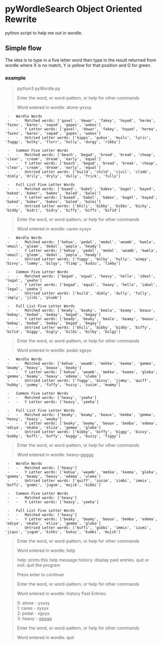 # pyWordleSearch Object Oriented Rewrite
python script to help me out in wordle.

## Simple flow

The idea is to type in a five letter word then type in the result returned from wordle where X is no match, Y is yellow for that position and G for green. 

### example

>python3 pyWordle.py
>
>Enter the word, or word-pattern, or help for other commands
>
>Word entered in wordle: atone-yxxxy
> 
	 - 	 Wordle Words
	 - 	 - 	 Matched words: ['gavel', 'dewar', 'fakey', 'hayed', 'herma', 'fazes', 'bares', 'sepad', 'gapes', 'wakes']
	 - 	 - 	 Y Letter words: ['gavel', 'dewar', 'fakey', 'hayed', 'herma', 'fazes', 'bares', 'sepad', 'gapes', 'wakes']
	 - 	 - 	 Untried Letter words: ['kipps', 'pukus', 'muils', 'lyric', 'fuggy', 'bulky', 'flurr', 'hully', 'durgy', 'ribby']

	 - 	 Common Five Letter Words
	 - 	 - 	 Matched words: ['beach', 'begad', 'bread', 'break', 'cheap', 'clear', 'cream', 'dream', 'early', 'equal']
	 - 	 - 	 Y Letter words: ['beach', 'begad', 'bread', 'break', 'cheap', 'clear', 'cream', 'dream', 'early', 'equal']
	 - 	 - 	 Untried Letter words: ['build', 'child', 'civil', 'climb', 'dimly', 'drily', 'dryly', 'dully', 'frick', 'fully']

	 - 	 Full List Five Letter Words
	 - 	 - 	 Matched words: ['baaed', 'babel', 'babes', 'bagel', 'bayed', 'baked', 'baker', 'bakes', 'baled', 'balei']
	 - 	 - 	 Y Letter words: ['baaed', 'babel', 'babes', 'bagel', 'bayed', 'baked', 'baker', 'bakes', 'baled', 'balei']
	 - 	 - 	 Untried Letter words: ['bhili', 'bibby', 'bibbs', 'bichy', 'biddy', 'bidri', 'bidry', 'biffy', 'biffs', 'bifid']
>
>Enter the word, or word-pattern, or help for other commands
>
> Word entered in wordle: cares-xyxyx
> 
	 - 	 Wordle Words
	 - 	 - 	 Matched words: ['kehua', 'pedal', 'medal', 'weamb', 'kwela', 'email', 'gleam', 'dedal', 'pepla', 'heady']
	 - 	 - 	 Y Letter words: ['kehua', 'pedal', 'medal', 'weamb', 'kwela', 'email', 'gleam', 'dedal', 'pepla', 'heady']
	 - 	 - 	 Untried Letter words: ['fuggy', 'bulky', 'hully', 'wimpy', 'bivvy', 'lummy', 'bilgy', 'flimp', 'kudzu', 'limby']

	 - 	 Common Five Letter Words
	 - 	 - 	 Matched words: ['begad', 'equal', 'heavy', 'hella', 'ideal', 'legal', 'yeeha']
	 - 	 - 	 Y Letter words: ['begad', 'equal', 'heavy', 'hella', 'ideal', 'legal', 'yeeha']
	 - 	 - 	 Untried Letter words: ['build', 'dimly', 'dully', 'fully', 'imply', 'jildi', 'plumb']

	 - 	 Full List Five Letter Words
	 - 	 - 	 Matched words: ['beady', 'beaky', 'beala', 'beamy', 'beaux', 'bebay', 'bedad', 'beday', 'begad', 'begay']
	 - 	 - 	 Y Letter words: ['beady', 'beaky', 'beala', 'beamy', 'beaux', 'bebay', 'bedad', 'beday', 'begad', 'begay']
	 - 	 - 	 Untried Letter words: ['bhili', 'bibby', 'biddy', 'biffy', 'bifid', 'biggy', 'bigly', 'bilbi', 'bilby', 'bilgy']

>
>Enter the word, or word-pattern, or help for other commands
> 
>Word entered in wordle: pedal-xgxyx
> 
	 - 	 Wordle Words
	 - 	 - 	 Matched words: ['kehua', 'weamb', 'mekka', 'keema', 'gemma', 'beamy', 'heavy', 'beaux', 'beaky']
	 - 	 - 	 Y Letter words: ['kehua', 'weamb', 'mekka', 'keema', 'gleba', 'gemma', 'beamy', 'heavy', 'edema', 'ulema']
	 - 	 - 	 Untried Letter words: ['fuggy', 'bivvy', 'jimmy', 'quiff', 'hubby', 'yummy', 'fuffy', 'huzzy', 'zuzim', 'mummy']

	 - 	 Common Five Letter Words
	 - 	 - 	 Matched words: ['heavy', 'yeeha']
	 - 	 - 	 Y Letter words: ['heavy', 'yeeha']

	 - 	 Full List Five Letter Words
	 - 	 - 	 Matched words: ['beaky', 'beamy', 'beaux', 'bemba', 'gemma', 'heavy', 'heazy', 'weaky']
	 - 	 - 	 Y Letter words: ['beaky', 'beamy', 'beaux', 'bemba', 'edema', 'ediya', 'ekaha', 'eliza', 'gemma', 'gleba']
	 - 	 - 	 Untried Letter words: ['bibby', 'biffy', 'biggy', 'bivvy', 'bubby', 'buffi', 'buffy', 'buggy', 'buzzy', 'figgy']

>
>Enter the word, or word-pattern, or help for other commands
>
>Word entered in wordle: heavy-ggggg
> 
	 - 	 Wordle Words
	 - 	 - 	 Matched words: ['heavy']
	 - 	 - 	 Y Letter words: ['kehua', 'weamb', 'mekka', 'keema', 'gleba', 'gemma', 'beamy', 'heavy', 'edema', 'ulema']
	 - 	 - 	 Untried Letter words: ['quiff', 'zuzim', 'zimbi', 'immix', 'buffi', 'gummi', 'jugum', 'mujik', 'kibbi']

	 - 	 Common Five Letter Words
	 - 	 - 	 Matched words: ['heavy']
	 - 	 - 	 Y Letter words: ['heavy', 'yeeha']

	 - 	 Full List Five Letter Words
	 - 	 - 	 Matched words: ['heavy']
	 - 	 - 	 Y Letter words: ['beaky', 'beamy', 'beaux', 'bemba', 'edema', 'ediya', 'ekaha', 'eliza', 'gemma', 'gleba']
	 - 	 - 	 Untried Letter words: ['buffi', 'gibbi', 'immix', 'izumi', 'jiqui', 'jugum', 'kikki', 'kukui', 'kumbi', 'mujik']
>
>Enter the word, or word-pattern, or help for other commands
>
> Word entered in wordle: help
>
>help: prints this help message
>history: display past entries.
>quit or exit: quit the program
>
>Press enter to continue
>
>Enter the word, or word-pattern, or help for other commands
>
>Word entered in wordle: history
>Past Entries:
> 
>0: atone  -  yxxxy  
>1: cares  -  xyxyx  
>2: pedal  -  xgxyx  
>3: heavy  -  ggggg  
>
>Enter the word, or word-pattern, or help for other commands
>
>Word entered in wordle: quit



